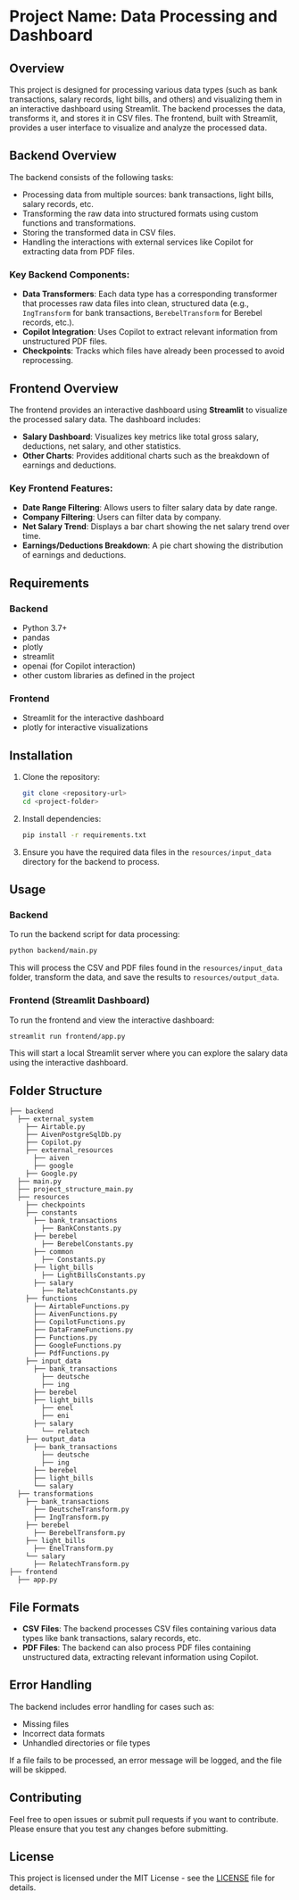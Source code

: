 
# Project Name: Data Processing and Dashboard

## Overview
This project is designed for processing various data types (such as bank transactions, salary records, light bills, and others) and visualizing them in an interactive dashboard using Streamlit. The backend processes the data, transforms it, and stores it in CSV files. The frontend, built with Streamlit, provides a user interface to visualize and analyze the processed data.

## Backend Overview
The backend consists of the following tasks:
- Processing data from multiple sources: bank transactions, light bills, salary records, etc.
- Transforming the raw data into structured formats using custom functions and transformations.
- Storing the transformed data in CSV files.
- Handling the interactions with external services like Copilot for extracting data from PDF files.

### Key Backend Components:
- **Data Transformers**: Each data type has a corresponding transformer that processes raw data files into clean, structured data (e.g., `IngTransform` for bank transactions, `BerebelTransform` for Berebel records, etc.).
- **Copilot Integration**: Uses Copilot to extract relevant information from unstructured PDF files.
- **Checkpoints**: Tracks which files have already been processed to avoid reprocessing.

## Frontend Overview
The frontend provides an interactive dashboard using **Streamlit** to visualize the processed salary data. The dashboard includes:
- **Salary Dashboard**: Visualizes key metrics like total gross salary, deductions, net salary, and other statistics.
- **Other Charts**: Provides additional charts such as the breakdown of earnings and deductions.

### Key Frontend Features:
- **Date Range Filtering**: Allows users to filter salary data by date range.
- **Company Filtering**: Users can filter data by company.
- **Net Salary Trend**: Displays a bar chart showing the net salary trend over time.
- **Earnings/Deductions Breakdown**: A pie chart showing the distribution of earnings and deductions.

## Requirements

### Backend
- Python 3.7+
- pandas
- plotly
- streamlit
- openai (for Copilot interaction)
- other custom libraries as defined in the project

### Frontend
- Streamlit for the interactive dashboard
- plotly for interactive visualizations

## Installation

1. Clone the repository:
   ```bash
   git clone <repository-url>
   cd <project-folder>
   ```

2. Install dependencies:
   ```bash
   pip install -r requirements.txt
   ```

3. Ensure you have the required data files in the `resources/input_data` directory for the backend to process.

## Usage

### Backend
To run the backend script for data processing:
```bash
python backend/main.py
```

This will process the CSV and PDF files found in the `resources/input_data` folder, transform the data, and save the results to `resources/output_data`.

### Frontend (Streamlit Dashboard)
To run the frontend and view the interactive dashboard:
```bash
streamlit run frontend/app.py
```

This will start a local Streamlit server where you can explore the salary data using the interactive dashboard.

## Folder Structure

```
├── backend
  ├── external_system
    ├── Airtable.py
    ├── AivenPostgreSqlDb.py
    ├── Copilot.py
    ├── external_resources
      ├── aiven
      ├── google
    ├── Google.py
  ├── main.py
  ├── project_structure_main.py
  ├── resources
    ├── checkpoints
    ├── constants
      ├── bank_transactions
        ├── BankConstants.py
      ├── berebel
        ├── BerebelConstants.py
      ├── common
        ├── Constants.py
      ├── light_bills
        ├── LightBillsConstants.py
      ├── salary
        ├── RelatechConstants.py
    ├── functions
      ├── AirtableFunctions.py
      ├── AivenFunctions.py
      ├── CopilotFunctions.py
      ├── DataFrameFunctions.py
      ├── Functions.py
      ├── GoogleFunctions.py
      ├── PdfFunctions.py
    ├── input_data
      ├── bank_transactions
        ├── deutsche
        ├── ing
      ├── berebel
      ├── light_bills
        ├── enel
        ├── eni
      ├── salary
        └── relatech
    ├── output_data
      ├── bank_transactions
        ├── deutsche
        ├── ing
      ├── berebel
      ├── light_bills
      └── salary
  ├── transformations
    ├── bank_transactions
      ├── DeutscheTransform.py
      ├── IngTransform.py
    ├── berebel
      ├── BerebelTransform.py
    ├── light_bills
      ├── EnelTransform.py
    └── salary
      ├── RelatechTransform.py
├── frontend
  ├── app.py
```

## File Formats

- **CSV Files**: The backend processes CSV files containing various data types like bank transactions, salary records, etc.
- **PDF Files**: The backend can also process PDF files containing unstructured data, extracting relevant information using Copilot.

## Error Handling

The backend includes error handling for cases such as:
- Missing files
- Incorrect data formats
- Unhandled directories or file types

If a file fails to be processed, an error message will be logged, and the file will be skipped.

## Contributing
Feel free to open issues or submit pull requests if you want to contribute. Please ensure that you test any changes before submitting.

## License
This project is licensed under the MIT License - see the [LICENSE](LICENSE) file for details.

